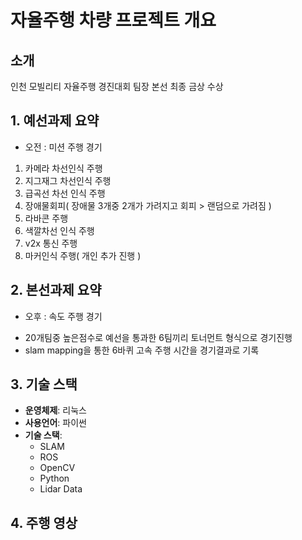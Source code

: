 # 자율주행 차량 프로젝트 개요

## 소개
인천 모빌리티 자율주행 경진대회 팀장
본선 최종 금상 수상

## 1. 예선과제 요약
* 오전 : 미션 주행 경기
1. 카메라 차선인식 주행
2. 지그재그 차선인식 주행
3. 급곡선 차선 인식 주행
4. 장애물회피( 장애물 3개중 2개가 가려지고 회피 > 랜덤으로 가려짐 )
5. 라바콘 주행
6. 색깔차선 인식 주행
7. v2x 통신 주행
8. 마커인식 주행( 개인 추가 진행 )

## 2. 본선과제 요약
* 오후 : 속도 주행 경기

 - 20개팀중 높은점수로 예선을 통과한 6팀끼리 토너먼트 형식으로 경기진행
 - slam mapping을 통한 6바퀴 고속 주행 시간을 경기결과로 기록

## 3. 기술 스택

- **운영체제**: 리눅스
- **사용언어**: 파이썬
- **기술 스택**:
  - SLAM
  - ROS
  - OpenCV
  - Python
  - Lidar Data
  
## 4. 주행 영상

